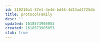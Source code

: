 ```yaml
---
id: 310210a1-37e1-4e4d-bd46-4d23ad4725db
title: protocolFamily
desc: ''
updated: 1618573905053
created: 1618573905053
stub: true
---
```


